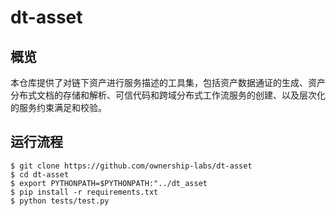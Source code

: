 # dt-asset

## 概览

本仓库提供了对链下资产进行服务描述的工具集，包括资产数据通证的生成、资产分布式文档的存储和解析、可信代码和跨域分布式工作流服务的创建、以及层次化的服务约束满足和校验。

## 运行流程

```
$ git clone https://github.com/ownership-labs/dt-asset
$ cd dt-asset
$ export PYTHONPATH=$PYTHONPATH:"../dt_asset
$ pip install -r requirements.txt
$ python tests/test.py
```
